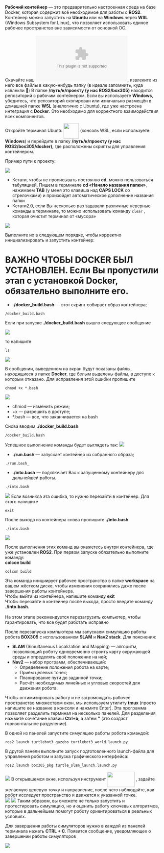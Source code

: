 __Рабочий контейнер__ — это предварительно настроенная среда на базе Docker, которая содержит всё необходимое для работы с __ROS2__. Контейнер можно запустить на __Ubuntu__ или на __Windows__ через __WSL__ (Windows Subsystem for Linux), что позволяет использовать единое рабочее пространство вне зависимости от основной ОС.<br>
<br>
Скачайте наш ![архив](https://github.com/WWnotLL/ROS2_tutorial_305/blob/main/%D0%9E%D0%B6%D0%B8%D0%B2%D0%BB%D1%8F%D0%B5%D0%BC%20%D1%80%D0%BE%D0%B1%D0%BE%D1%82%D0%B0/box305.zip), извлеките из него все файлы в какую-нибудь папку (в идеале запомнить, куда извлекли 🙊)
В папке __/путь/к/проекту (у нас ROS2/box305)__ находится репозиторий с рабочим контейнером. Если вы используете __Windows__, убедитесь, что репозиторий скопирован или изначально размещён в домашней папке __WSL__ (аналогично с Ubuntu), где уже настроена интеграция с __Docker__. Это необходимо для корректного взаимодействия всех компонентов.<br>

Откройте терминал Ubuntu  <a href="url"><img src="https://github.com/WWnotLL/ROS2_tutorial_305/blob/main/Docker/Фото%20к%20инструкции/23.png" align="center" height="50" width="50" ></a>  (консоль WSL, если используете __Windows__) и перейдите в папку __/путь/к/проекту (у нас ROS2/box305/docker)__, где расположены скрипты для управления контейнером. 

Пример пути к проекту:

![](https://github.com/WWnotLL/ROS2_tutorial_305/blob/main/Docker/Фото%20к%20инструкции/10.png)

- Кстати, чтобы не прописывать постоянно __cd__, можно пользоваться табуляцией. Пишем в терминале __cd «Начало названия папки»__, нажимаем __TAB__ (у меня это клавиша над __CAPS LOCK__ со стрелочками) и произойдет автоматическое дополнение названия папки
- Кстати2.0, если Вы несколько раз задавали различные неверные команды в терминале, то можно использовать команду `clear` , которая очистит терминал от «мусора»

![](https://github.com/WWnotLL/ROS2_tutorial_305/blob/main/Docker/Фото%20к%20инструкции/15.png)

Выполните их в следующем порядке, чтобы корректно инициализировать и запустить контейнер:<br>
# ВАЖНО ЧТОБЫ __DOCKER__ БЫЛ УСТАНОВЛЕН. Если Вы пропустили этап с установкой __Docker__, обязательно выполните его.
- __./docker_build.bash__ — этот скрипт собирает образ контейнера;<br>
```
/docker_build.bash
```
Если при запуске __./docker_build.bash__ вышло следующее сообщение

![](https://github.com/WWnotLL/ROS2_tutorial_305/blob/main/Docker/Фото%20к%20инструкции/11.png)

то напишите 
```
ls
```
![](https://github.com/WWnotLL/ROS2_tutorial_305/blob/main/Docker/Фото%20к%20инструкции/12.png)

В сообщении, выведенном на экран будут показаны файлы, находящиеся в папке __Docker__, где белым выделены файлы, в доступе к которым отказано. Для исправления этой ошибки пропишите 
```
chmod +x *.bash
```
![](https://github.com/WWnotLL/ROS2_tutorial_305/blob/main/Docker/Фото%20к%20инструкции/13.png)

- chmod — изменить режим;
- +х — разрешить в доступе;
- *.bash — все, что заканчивается на bash

Снова вводим __./docker_build.bash__
```
/docker_build.bash
```

Успешное выполнение команды будет выглядеть так:
![](https://github.com/WWnotLL/ROS2_tutorial_305/blob/main/Docker/Фото%20к%20инструкции/16.png)
- __./run.bash__ — запускает контейнер из собранного образа;<br>
```
./run.bash_
```
- __./into.bash__ — подключает Вас к запущенному контейнеру для дальнейшей работы.<br>
```
./into.bash
```
![](https://github.com/WWnotLL/ROS2_tutorial_305/blob/main/Docker/Фото%20к%20инструкции/17.png)
Если возникла эта ошибка, то нужно перезайти в контейнер. Для этого напишите 
```
exit
```
После выхода из контейнера снова пропишите __./into.bash__
```
./into.bash
```
![](https://github.com/WWnotLL/ROS2_tutorial_305/blob/main/Docker/Фото%20к%20инструкции/18.png)

После выполнения этих команд вы окажетесь внутри контейнера, где уже установлен __ROS2__. При первом запуске обязательно выполните команду:<br>
__colcon build__
```
colcon build
```
Эта команда инициирует рабочее пространство в папке __workspace__ на вашем жёстком диске, чтобы изменения сохранялись даже после завершения работы контейнера.<br>
Чтобы выйти из контейнера, напишите команду __exit__ <br>
Чтобы перезайти в контейнер после выхода, просто введите команду __./into.bash__.<br>
<br>
На этом этапе рекомендуется перезагрузить компьютер, чтобы гарантировать, что все будет работать исправно

После перезапуска компьютера мы запускаем симуляцию работы робота __BOX305__ с использованием __SLAM__ и __Nav2 stack__. Для пояснения:
<br>
- __SLAM__ (Simultaneous Localization and Mapping) — алгоритм, позволяющий роботу одновременно строить карту окружающей среды и определять своё положение на ней;<br>
- __Nav2__ — набор программ, обеспечивающий: <br>
   - Определение положения робота на карте;<br>
   - Приём целевых точек;<br>
   - Планирование пути до заданной точки;<br>
   - Расчёт необходимых линейных и угловых скоростей для движения робота.<br>

Чтобы оптимизировать работу и не загромождать рабочее пространство множеством окон, мы используем утилиту __tmux__ (просто напишите ее название в консоли и нажмите Enter). Эта программа позволяет разделить терминал на несколько панелей. Для разделения нажмите сочетание клавиш __Ctrl+b__, а затем __"__ (это создаст горизонтальное разделение).<br>

В одной из панелей запустите симуляцию работы робота командой:<br>
```
ros2 launch turtlebot3_gazebo turtlebot3_world.launch.py
```
В другой панели выполните запуск подготовленного launch-файла для управления роботом и запуска графического интерфейса:<br>
```
ros2 launch box305_pkg turtle_slam_launch.launch.py
```
![](https://github.com/WWnotLL/ROS2_tutorial_305/blob/main/Docker/Фото%20к%20инструкции/19.png)
В открывшемся окне, используя инструмент <a href="url"><img src="https://github.com/WWnotLL/ROS2_tutorial_305/blob/main/Docker/Фото%20к%20инструкции/25.png" align="center" height="50" width="90" ></a>  , задайте желаемую целевую точку и направление, после чего наблюдайте, как робот исследует пространство и движется к указанной точке.<br>
![](https://github.com/WWnotLL/ROS2_tutorial_305/blob/main/Docker/Фото%20к%20инструкции/20.png)
![](https://github.com/WWnotLL/ROS2_tutorial_305/blob/main/Docker/Фото%20к%20инструкции/21.png)
Таким образом, вы сможете не только запустить и протестировать симуляцию, но и оценить работу ключевых алгоритмов, которые в дальнейшем помогут роботу ориентироваться в реальных условиях.

Для завершения работы симуляторов нужно в каждой из панелей терминала нажать __CTRL + C__. Появится сообщение, уведомляющее о завершении работы симуляторов

![](https://github.com/WWnotLL/ROS2_tutorial_305/blob/main/Docker/Фото%20к%20инструкции/22.png)
